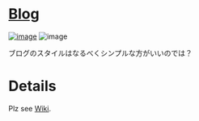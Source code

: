 # [Blog](https://www.mgmcn.net/)
[![image](https://img.shields.io/github/deployments/MGMCN/Blog/Production?label=vercel&logo=vercel&style=for-the-badge)](https://github.com/MGMCN/Blog/deployments)
![image](https://img.shields.io/github/last-commit/MGMCN/Blog?color=red&logo=github&style=for-the-badge)  

ブログのスタイルはなるべくシンプルな方がいいのでは？
# Details
Plz see [Wiki](https://github.com/MGMCN/Blog/wiki).
